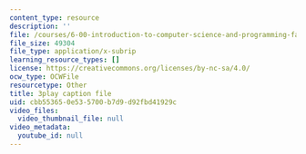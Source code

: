 ```yaml
---
content_type: resource
description: ''
file: /courses/6-00-introduction-to-computer-science-and-programming-fall-2008/cbb553650e535700b7d9d92fbd41929c_ENrAsRoR97I.vtt
file_size: 49304
file_type: application/x-subrip
learning_resource_types: []
license: https://creativecommons.org/licenses/by-nc-sa/4.0/
ocw_type: OCWFile
resourcetype: Other
title: 3play caption file
uid: cbb55365-0e53-5700-b7d9-d92fbd41929c
video_files:
  video_thumbnail_file: null
video_metadata:
  youtube_id: null
---
```

